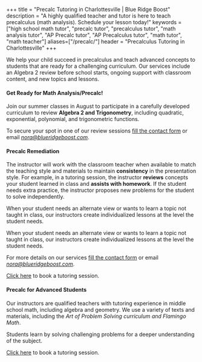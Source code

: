+++
title = "Precalc Tutoring in Charlottesville | Blue Ridge Boost"
description = "A highly qualified teacher and tutor is here to teach precalculus (math analysis). Schedule your lesson today!"
keywords = ["high school math tutor", "precalc tutor", "precalculus tutor", "math analysis tutor", "AP Precalc tutor", "AP Precalculus tutor", "math tutor", "math teacher"]
aliases=["/precalc/"]
header = "Precalculus Tutoring in Charlottesville"
+++

We help your child succeed in precalculus and teach advanced concepts to students that are ready for a challenging curriculum. Our services include an Algebra 2 review before school starts, ongoing support with classroom content, and new topics and lessons.


<div class="container">

<div class="row">

<div class="col-sm-8 left">

#### Get Ready for Math Analysis/Precalc! 

Join our summer classes in August to participate in a carefully developed curriculum to review **Algebra 2 and Trigonometry**, including quadratic, exponential, polynomial, and trigonometric functions.

To secure your spot in one of our review sessions <a href="/contact/"> fill the contact form</a> or email  <a href="mailto:nora@blueridgeboost.com"><em>nora@blueridgeboost.com</em></a>.</b>

#### Precalc Remediation

The instructor will work with the classroom teacher when available to match the teaching style and materials to maintain **consistency** in the presentation style. For example, in a tutoring session, the instructor **reviews** concepts your student learned in class and **assists with homework**. If the student needs extra practice, the instructor proposes new problems for the student to solve independently.

When your student needs an alternate view or wants to learn a topic not taught in class, our instructors create individualized lessons at the level the student needs.


When your student needs an alternate view or wants to learn a topic not taught in class, our instructors create individualized lessons at the level the student needs.

For more details on our services <a href="/contact/"> fill the contact form</a> or email  <a href="mailto:nora@blueridgeboost.com"><em>nora@blueridgeboost.com</em></a>. 

<a href="/tutor/math/book-now/">Click here</a> to book a tutoring session.

#### Precalc for Advanced Students

Our instructors are qualified teachers with tutoring experience in middle school math, including algebra and geometry. We use a variety of texts and materials, including the *Art of Problem Solving curriculum and Flamingo Math*.

Students learn by solving challenging problems for a deeper understanding of the subject. 

<a href="/tutor/math/book-now/">Click here</a> to book a tutoring session.


</div>

<div class="col-sm-4">
<!-- 
<center>
<a href="https://allthingsalgebra.com/"><img alt="All Things Algebra" src="/images/LogoATA.png" width="55%" style="padding:20px;"></a><br>
<a href="https://artofproblemsolving.com/store/book/intro-algebra"><img alt="Algebra" src="/images/intro-algebra.gif" width="45%" style="padding:20px;"></a> <br>
<a href="https://bigideaslearning.com/programs/middle-school-modeling-real-life"><img alt="Middle School Math" src="/images/bim.png" width="90%" style="padding:20px;"></a>
</center> -->
</div>

</div></div>
